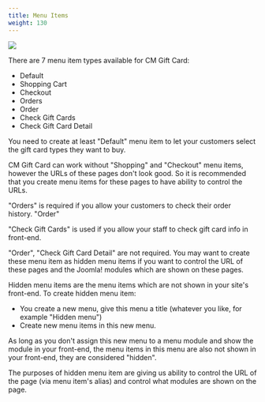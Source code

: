 ```yaml
---
title: Menu Items
weight: 130
---
```

![](/images/menu_item_types.jpg)

There are 7 menu item types available for CM Gift Card:

* Default
* Shopping Cart
* Checkout
* Orders
* Order
* Check Gift Cards
* Check Gift Card Detail

You need to create at least "Default" menu item to let your customers select the gift card types they want to buy.

CM Gift Card can work without "Shopping" and "Checkout" menu items, however the URLs of these pages don't look good. So it is recommended that you create menu items for these pages to have ability to control the URLs.

"Orders" is required if you allow your customers to check their order history. "Order"

"Check Gift Cards" is used if you allow your staff to check gift card info in front-end.

"Order", "Check Gift Card Detail" are not required. You may want to create these menu item as hidden menu items if you want to control the URL of these pages and the Joomla! modules which are shown on these pages.

Hidden menu items are the menu items which are not shown in your site's front-end. To create hidden menu item:

* You create a new menu, give this menu a title (whatever you like, for example "Hidden menu")
* Create new menu items in this new menu.

As long as you don't assign this new menu to a menu module and show the module in your front-end, the menu items in this menu are also not shown in your front-end, they are considered "hidden".

The purposes of hidden menu item are giving us ability to control the URL of the page (via menu item's alias) and control what modules are shown on the page.